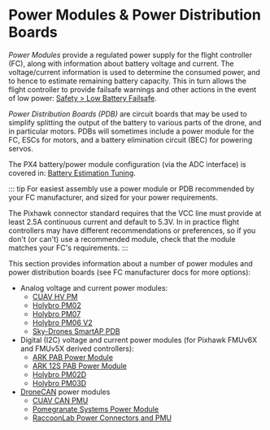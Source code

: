 # Power Modules & Power Distribution Boards

_Power Modules_ provide a regulated power supply for the flight controller (FC), along with information about battery voltage and current.
The voltage/current information is used to determine the consumed power, and to hence to estimate remaining battery capacity.
This in turn allows the flight controller to provide failsafe warnings and other actions in the event of low power: [Safety > Low Battery Failsafe](../config/safety.md#battery-level-failsafe).

_Power Distribution Boards (PDB)_ are circuit boards that may be used to simplify splitting the output of the battery to various parts of the drone, and in particular motors.
PDBs will sometimes include a power module for the FC, ESCs for motors, and a battery elimination circuit (BEC) for powering servos.

The PX4 battery/power module configuration (via the ADC interface) is covered in: [Battery Estimation Tuning](../config/battery.md).

::: tip
For easiest assembly use a power module or PDB recommended by your FC manufacturer, and sized for your power requirements.

The Pixhawk connector standard requires that the VCC line must provide at least 2.5A continuous current and default to 5.3V.
In in practice flight controllers may have different recommendations or preferences, so if you don't (or can't) use a recommended module, check that the module matches your FC's requirements.
:::

This section provides information about a number of power modules and power distribution boards (see FC manufacturer docs for more options):

- Analog voltage and current power modules:
  - [CUAV HV PM](../power_module/cuav_hv_pm.md)
  - [Holybro PM02](../power_module/holybro_pm02.md)
  - [Holybro PM07](../power_module/holybro_pm07_pixhawk4_power_module.md)
  - [Holybro PM06 V2](../power_module/holybro_pm06_pixhawk4mini_power_module.md)
  - [Sky-Drones SmartAP PDB](../power_module/sky-drones_smartap-pdb.md)
- Digital (I2C) voltage and current power modules (for Pixhawk FMUv6X and FMUv5X derived controllers):
  - [ARK PAB Power Module](../power_module/ark_pab_power_module.md)
  - [ARK 12S PAB Power Module](../power_module/ark_12s_pab_power_module.md)
  - [Holybro PM02D](../power_module/holybro_pm02d.md)
  - [Holybro PM03D](../power_module/holybro_pm03d.md)
- [DroneCAN](../dronecan/index.md) power modules
  - [CUAV CAN PMU](../dronecan/cuav_can_pmu.md)
  - [Pomegranate Systems Power Module](../dronecan/pomegranate_systems_pm.md)
  - [RaccoonLab Power Connectors and PMU](../dronecan/raccoonlab_power.md)
